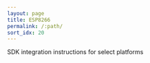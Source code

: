 ```yaml
---
layout: page
title: ESP8266
permalink: /:path/
sort_idx: 20
---
```


SDK integration instructions for select platforms
